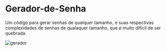 # Gerador-de-Senha
Um código para gerar senhas de qualquer tamanho, e suas respectivas complexidades de senhas de qualaquer tamanho, que é muito dificil de ser quebrada.

![gerador](https://user-images.githubusercontent.com/65676235/169374264-87cb7811-f747-4b9d-bd80-b0bbc2d14974.png)
